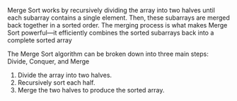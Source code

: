 Merge Sort works by recursively dividing the array into two halves until each subarray contains a single element. Then, these subarrays are merged back together in a sorted order. The merging process is what makes Merge Sort powerful—it efficiently combines the sorted subarrays back into a complete sorted array

The Merge Sort algorithm can be broken down into three main steps: Divide, Conquer, and Merge

1. Divide the array into two halves.
2. Recursively sort each half.
3. Merge the two halves to produce the sorted array.
